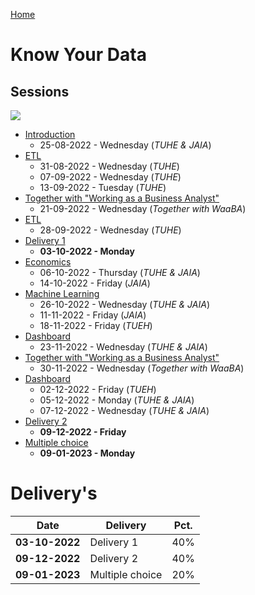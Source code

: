 [Home](../README.md)
# Know Your Data

## Sessions

![](./image/oversigt.jpg)

- [Introduction](./README.md)
    - 25-08-2022 - Wednesday (*TUHE & JAIA*)
- [ETL](./etl/README.md)
    - 31-08-2022 - Wednesday (*TUHE*)
    - 07-09-2022 - Wednesday (*TUHE*)
    - 13-09-2022 - Tuesday (*TUHE*)
- [Together with "Working as a Business Analyst"](./waaba/README.md)
    - 21-09-2022 - Wednesday (*Together with WaaBA*)
- [ETL](./etl/README.md)    
    - 28-09-2022 - Wednesday (*TUHE*)
- [Delivery 1](./delivery-1/README.md)
    - **03-10-2022 - Monday**
- [Economics](./economics/README.md)
    - 06-10-2022 - Thursday (*TUHE & JAIA*)
    - 14-10-2022 - Friday (*JAIA*)
- [Machine Learning](./machinelearning/README.md)
    - 26-10-2022 - Wednesday (*TUHE & JAIA*)
    - 11-11-2022 - Friday (*JAIA*)
    - 18-11-2022 - Friday (*TUEH*)
- [Dashboard](./dashboard/README.md)
    - 23-11-2022 - Wednesday (*TUHE & JAIA*)
- [Together with "Working as a Business Analyst"](./waaba/README.md)
    - 30-11-2022 - Wednesday (*Together with WaaBA*)
- [Dashboard](./dashboard/README.md)
    - 02-12-2022 - Friday (*TUEH*)
    - 05-12-2022 - Monday (*TUHE & JAIA*)
    - 07-12-2022 - Wednesday (*TUHE & JAIA*)
- [Delivery 2](./delivery-2/README.md)
    - **09-12-2022 - Friday**
- [Multiple choice](./multiplechoice/README.md)
    - **09-01-2023 - Monday**

# Delivery's

| **Date**       | **Delivery**    | **Pct.** |
|----------------|-----------------|----------|
| **03-10-2022** | Delivery 1      | 40%      |
| **09-12-2022** | Delivery 2      | 40%      |
| **09-01-2023** | Multiple choice | 20%      |

